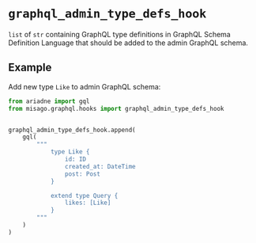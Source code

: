 # `graphql_admin_type_defs_hook`

`list` of `str` containing GraphQL type definitions in GraphQL Schema Definition Language that should be added to the admin GraphQL schema.


## Example

Add new type `Like` to admin GraphQL schema:

```python
from ariadne import gql
from misago.graphql.hooks import graphql_admin_type_defs_hook


graphql_admin_type_defs_hook.append(
    gql(
        """
            type Like {
                id: ID
                created_at: DateTime
                post: Post
            }

            extend type Query {
                likes: [Like]
            }
        """
    )
)
```